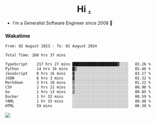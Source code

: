 <h1 align="center">Hi <a href="https://www.hackerrank.com/erasmosaraujo">.</a></h1>
 
- I'm a Generalist Software Engineer  since 2008 🚀
<!--  
<p align="left">
  <a href="https://github.com/erasmosoares/github-readme-stats">
    <img
      align="center"
      src="https://github-readme-stats.vercel.app/api/top-langs/?username=erasmosoares&theme=radical&layout=compact"
    />
  </a>
  <a href="https://github.com/erasmosoares/github-readme-stats">
    [![Harlok's WakaTime stats](https://github-readme-stats.vercel.app/api/wakatime?username=ffflabs)](https://github.com/anuraghazra/github-readme-stats)
  </a>
</p>

<!--
 ### Repo 
 
<p align="left">
 <a href="https://github.com/erasmosoares/github-readme-stats">
    <img
      align="center"
      height="165"
      src="https://github-readme-stats.vercel.app/api/pin?username=erasmosoares&repo=sample-node&title_color=fff&icon_color=f9f9f9&text_color=9f9f9f&bg_color=151515"
    />
  </a>
  <a href="https://github.com/erasmosoares/github-readme-stats">
    <img
      align="center"
      height="165"
      src="https://github-readme-stats.vercel.app/api/pin?username=erasmosoares&repo=sample-node&title_color=fff&icon_color=f9f9f9&text_color=9f9f9f&bg_color=151515"
    />
  </a>
</p>
-->

 ### Wakatime 

<!--START_SECTION:waka-->

```txt
From: 02 August 2023 - To: 01 August 2024

Total Time: 260 hrs 37 mins

TypeScript    217 hrs 27 mins ████████████████████▓░░░░   83.26 %
Python        14 hrs 16 mins  █▒░░░░░░░░░░░░░░░░░░░░░░░   05.46 %
JavaScript    8 hrs 16 mins   ▓░░░░░░░░░░░░░░░░░░░░░░░░   03.17 %
JSON          6 hrs 3 mins    ▓░░░░░░░░░░░░░░░░░░░░░░░░   02.32 %
Markdown      3 hrs 10 mins   ▒░░░░░░░░░░░░░░░░░░░░░░░░   01.22 %
CSV           2 hrs 21 mins   ▒░░░░░░░░░░░░░░░░░░░░░░░░   00.90 %
Go            2 hrs 13 mins   ▒░░░░░░░░░░░░░░░░░░░░░░░░   00.85 %
Docker        1 hr 32 mins    ░░░░░░░░░░░░░░░░░░░░░░░░░   00.59 %
YAML          1 hr 15 mins    ░░░░░░░░░░░░░░░░░░░░░░░░░   00.48 %
HTML          59 mins         ░░░░░░░░░░░░░░░░░░░░░░░░░   00.38 %
```

<!--END_SECTION:waka-->

![](https://komarev.com/ghpvc/?username=erasmosoares&color=brightgreen)
